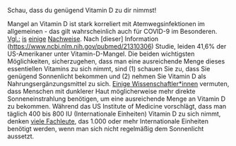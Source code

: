 Schau, dass du genügend Vitamin D zu dir nimmst!

Mangel an Vitamin D ist stark korreliert mit Atemwegsinfektionen im allgemeinen - das gilt wahrscheinlich auch für COVID-9 im Besonderen. 
[Vgl.:](https://www.ncbi.nlm.nih.gov/pmc/articles/PMC5692194/) [is](https://www.liebertpub.com/doi/abs/10.1089/ped.2017.0750?journalCode=ped) [einige](https://www.who.int/elena/titles/vitamind_pneumonia_children/en/) [Nachweise](https://www.cochranelibrary.com/cdsr/doi/10.1002/14651858.CD011597.pub2/full).
Nach [dieser] Information (https://www.ncbi.nlm.nih.gov/pubmed/21310306) Studie, leiden 41,6% der US-Amerikaner unter Vitamin-D-Mangel.
Die beiden wichtigsten Möglichkeiten, sicherzugehen, dass man eine ausreichende Menge dieses essentiellen Vitamins zu sich nimmt, sind (1) schauen Sie zu, dass Sie genügend Sonnenlicht bekommen und (2) nehmen Sie Vitamin D als Nahrungsergänzungsmittel zu sich. 
[Einige Wissenschaftler*innen](https://www.sciencedirect.com/science/article/pii/B9780124158535000133) vermuten, dass Menschen mit dunklerer Haut möglicherweise mehr direkte Sonneneinstrahlung benötigen, um eine ausreichende Menge an Vitamin D zu bekommen.
Während das US Institute of Medicine vorschlägt, dass man täglich 400 bis 800 IU (Internationale Einheiten) Vitamin D zu sich nimmt, denken [viele Fachleute](https://www.ncbi.nlm.nih.gov/pmc/articles/PMC2698592/), das 1.000 oder mehr Internationale Einheiten benötigt werden, wenn man sich nicht regelmäßig dem Sonnenlicht aussetzt. 
